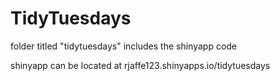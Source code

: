 # TidyTuesdays
folder titled "tidytuesdays" includes the shinyapp code 

shinyapp can be located at rjaffe123.shinyapps.io/tidytuesdays
